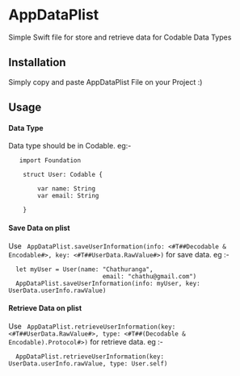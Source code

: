 # AppDataPlist
Simple Swift file for store and retrieve data for Codable Data Types

## Installation

Simply copy and paste AppDataPlist File on your Project :)

## Usage

#### Data Type

Data type should be in Codable. eg:- 

```
   import Foundation

    struct User: Codable {
    
        var name: String
        var email: String
    
    }
```

#### Save Data on plist

Use `` AppDataPlist.saveUserInformation(info: <#T##Decodable & Encodable#>, key: <#T##UserData.RawValue#>)`` for save data. eg :-

```
  let myUser = User(name: "Chathuranga",
                          email: "chathu@gmail.com")
  AppDataPlist.saveUserInformation(info: myUser, key: UserData.userInfo.rawValue)

```

#### Retrieve Data on plist

Use `` AppDataPlist.retrieveUserInformation(key: <#T##UserData.RawValue#>, type: <#T##(Decodable & Encodable).Protocol#>)`` for retrieve data. eg :-

```
  AppDataPlist.retrieveUserInformation(key: UserData.userInfo.rawValue, type: User.self)

```



